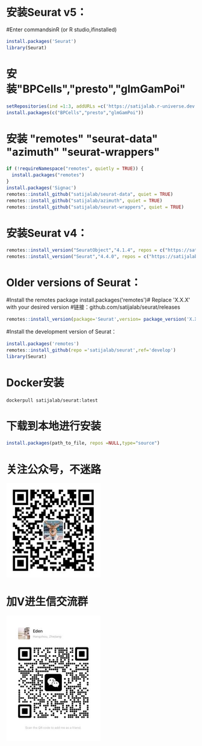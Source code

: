 # 安装Seurat v5：

#Enter commandsinR (or R studio,ifinstalled)
```R
install.packages('Seurat')
library(Seurat)
```
# 安装"BPCells","presto","glmGamPoi"
```R
setRepositories(ind =1:3, addURLs =c('https://satijalab.r-universe.dev', 'https://bnprks.r-universe.dev/'))
install.packages(c("BPCells","presto","glmGamPoi"))
```
# 安装 "remotes" "seurat-data" "azimuth" "seurat-wrappers"

```R
if (!requireNamespace("remotes", quietly = TRUE)) {
  install.packages("remotes")
}
install.packages('Signac')
remotes::install_github("satijalab/seurat-data", quiet = TRUE)
remotes::install_github("satijalab/azimuth", quiet = TRUE)
remotes::install_github("satijalab/seurat-wrappers", quiet = TRUE)
```

# 安装Seurat v4：

```R
remotes::install_version("SeuratObject","4.1.4", repos = c("https://satijalab.r-universe.dev", getOption("repos")))
remotes::install_version("Seurat","4.4.0", repos = c("https://satijalab.r-universe.dev", getOption("repos")))
```
# Older versions of Seurat：

#Install the remotes package install.packages('remotes')# Replace 'X.X.X' with your desired version
#链接：github.com/satijalab/seurat/releases
```R
remotes::install_version(package='Seurat',version= package_version('X.X.X'))
```
#Install the development version of Seurat：

```R
install.packages('remotes')
remotes::install_github(repo ='satijalab/seurat',ref='develop')
library(Seurat)
```

# Docker安装

```dockerpull satijalab/seurat:latest```

# 下载到本地进行安装
```R
install.packages(path_to_file, repos =NULL,type="source")
```
# 关注公众号，不迷路
![公众号二维码](https://raw.githubusercontent.com/NameAIAK/push-articles/master/pic/gongzhonghao2.jpg)

# 加V进生信交流群
![个人二维码](https://raw.githubusercontent.com/NameAIAK/push-articles/master/pic/wechatcode2.jpg)
